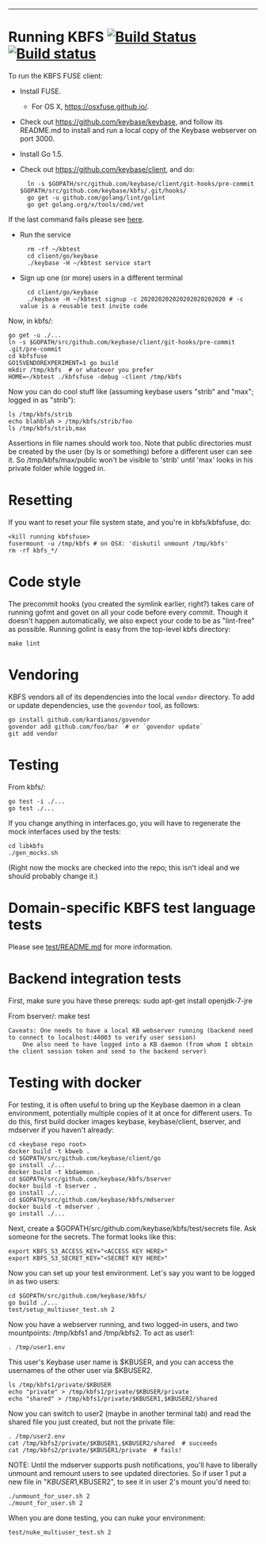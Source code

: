-----------------------------

# Running KBFS [![Build Status](https://travis-ci.com/keybase/kbfs.svg?token=o83uSEjtx4xskKjG2ZyS&branch=master)](https://travis-ci.com/keybase/kbfs) [![Build status](https://ci.appveyor.com/api/projects/status/xpxqhgpl60m1h3sb/branch/master?svg=true)](https://ci.appveyor.com/project/keybase/kbfs/branch/master)

To run the KBFS FUSE client:

* Install FUSE.
  - For OS X, https://osxfuse.github.io/.
* Check out https://github.com/keybase/keybase, and follow its
  README.md to install and run a local copy of the Keybase webserver
  on port 3000.
* Install Go 1.5.

* Check out https://github.com/keybase/client, and do:

        ln -s $GOPATH/src/github.com/keybase/client/git-hooks/pre-commit $GOPATH/src/github.com/keybase/kbfs/.git/hooks/
        go get -u github.com/golang/lint/golint
        go get golang.org/x/tools/cmd/vet

If the last command fails please see [here](https://groups.google.com/forum/#!msg/golang-nuts/lz0nPiUwfUk/E92u9uZhMHYJ).

* Run the service

        rm -rf ~/kbtest
        cd client/go/keybase
        ./keybase -H ~/kbtest service start

* Sign up one (or more) users in a different terminal

        cd client/go/keybase
        ./keybase -H ~/kbtest signup -c 202020202020202020202020 # -c value is a reusable test invite code

Now, in kbfs/:

    go get -u ./...
    ln -s $GOPATH/src/github.com/keybase/client/git-hooks/pre-commit .git/pre-commit
    cd kbfsfuse
    GO15VENDOREXPERIMENT=1 go build
    mkdir /tmp/kbfs  # or whatever you prefer
    HOME=~/kbtest ./kbfsfuse -debug -client /tmp/kbfs

Now you can do cool stuff like (assuming keybase users "strib" and
"max"; logged in as "strib"):

    ls /tmp/kbfs/strib
    echo blahblah > /tmp/kbfs/strib/foo
    ls /tmp/kbfs/strib,max

Assertions in file names should work too.  Note that public
directories must be created by the user (by ls or something) before a
different user can see it.  So /tmp/kbfs/max/public won't be visible
to 'strib' until 'max' looks in his private folder while logged in.

# Resetting

If you want to reset your file system state, and you're in kbfs/kbfsfuse, do:

    <kill running kbfsfuse>
    fusermount -u /tmp/kbfs # on OSX: 'diskutil unmount /tmp/kbfs'
    rm -rf kbfs_*/

# Code style

The precommit hooks (you created the symlink earlier, right?) takes
care of running gofmt and govet on all your code before every commit.
Though it doesn't happen automatically, we also expect your code to be
as "lint-free" as possible.  Running golint is easy from the top-level
kbfs directory:

    make lint

# Vendoring

KBFS vendors all of its dependencies into the local `vendor`
directory.  To add or update dependencies, use the `govendor` tool, as
follows:

    go install github.com/kardianos/govendor
    govendor add github.com/foo/bar  # or `govendor update`
    git add vendor

# Testing

From kbfs/:

    go test -i ./...
    go test ./...

If you change anything in interfaces.go, you will have to regenerate
the mock interfaces used by the tests:

    cd libkbfs
    ./gen_mocks.sh

(Right now the mocks are checked into the repo; this isn't ideal and
we should probably change it.)

# Domain-specific KBFS test language tests

Please see [test/README.md](test/README.md) for more information.

# Backend integration tests

First, make sure you have these prereqs:
    sudo apt-get install openjdk-7-jre

From bserver/:
	make test

	Caveats: One needs to have a local KB webserver running (backend need to connect to localhost:44003 to verify user session)
        One also need to have logged into a KB daemon (from whom I obtain the client session token and send to the backend server)

# Testing with docker

For testing, it is often useful to bring up the Keybase daemon in a
clean environment, potentially multiple copies of it at once for
different users.  To do this, first build docker images keybase,
keybase/client, bserver, and mdserver if you haven't already:

    cd <keybase repo root>
    docker build -t kbweb .
    cd $GOPATH/src/github.com/keybase/client/go
    go install ./...
    docker build -t kbdaemon .
    cd $GOPATH/src/github.com/keybase/kbfs/bserver
    docker build -t bserver .
    go install ./...
    cd $GOPATH/src/github.com/keybase/kbfs/mdserver
    docker build -t mdserver .
    go install ./...

Next, create a $GOPATH/src/github.com/keybase/kbfs/test/secrets file.
Ask someone for the secrets.  The format looks like this:

    export KBFS_S3_ACCESS_KEY="<ACCESS KEY HERE>"
    export KBFS_S3_SECRET_KEY="<SECRET KEY HERE>"

Now you can set up your test environment.  Let's say you want to be
logged in as two users:

    cd $GOPATH/src/github.com/keybase/kbfs/
    go build ./...
    test/setup_multiuser_test.sh 2

Now you have a webserver running, and two logged-in users, and two
mountpoints: /tmp/kbfs1 and /tmp/kbfs2.  To act as user1:

    . /tmp/user1.env

This user's Keybase user name is $KBUSER, and you can access the
usernames of the other user via $KBUSER2.

    ls /tmp/kbfs1/private/$KBUSER
    echo "private" > /tmp/kbfs1/private/$KBUSER/private
    echo "shared" > /tmp/kbfs1/private/$KBUSER1,$KBUSER2/shared

Now you can switch to user2 (maybe in another terminal tab) and read
the shared file you just created, but not the private file:

    . /tmp/user2.env
    cat /tmp/kbfs2/private/$KBUSER1,$KBUSER2/shared  # succeeds
    cat /tmp/kbfs2/private/$KBUSER1/private  # fails!

NOTE: Until the mdserver supports push notifications, you'll have to
liberally unmount and remount users to see updated directories.  So if
user 1 put a new file in "$KBUSER1,$KBUSER2", to see it in user 2's
mount you'd need to:

    ./unmount_for_user.sh 2
    ./mount_for_user.sh 2

When you are done testing, you can nuke your environment:

    test/nuke_multiuser_test.sh 2

